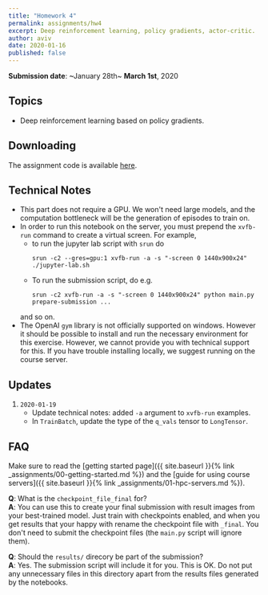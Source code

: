 ```yaml
---
title: "Homework 4"
permalink: assignments/hw4
excerpt: Deep reinforcement learning, policy gradients, actor-critic.
author: aviv
date: 2020-01-16
published: false
---
```


**Submission date**: ~January 28th~ **March 1st**, 2020

## Topics

- Deep reinforcement learning based on policy gradients.


## Downloading

The assignment code is available [here]({{site.baseurl}}/assets/hw/w19-20/hw4_u1.zip).

## Technical Notes

- This part does not require a GPU. We won't need large models, and the computation bottleneck will be the generation of episodes to train on.
- In order to run this notebook on the server, you must prepend the `xvfb-run` command to create a virtual screen. For example,
    - to run the jupyter lab script with `srun` do
        ```
        srun -c2 --gres=gpu:1 xvfb-run -a -s "-screen 0 1440x900x24" ./jupyter-lab.sh
        ```
    - To run the submission script, do e.g.
        ```
        srun -c2 xvfb-run -a -s "-screen 0 1440x900x24" python main.py prepare-submission ...
        ```
    and so on.
- The OpenAI `gym` library is not officially supported on windows. However it should be possible to install and run the necessary environment for this exercise. However, we cannot provide you with technical support for this. If you have trouble installing locally, we suggest running on the course server.

## Updates

1. `2020-01-19`
    - Update technical notes: added `-a` argument to `xvfb-run` examples.
    - In `TrainBatch`, update the type of the `q_vals` tensor to `LongTensor`.


## FAQ

Make sure to read the [getting started page]({{ site.baseurl }}{% link _assignments/00-getting-started.md %})
and the [guide for using course servers]({{ site.baseurl }}{% link _assignments/01-hpc-servers.md %}).

**Q**: What is the `checkpoint_file_final` for?  
**A**: You can use this to create your final submission with result images from
your best-trained model. Just train with checkpoints enabled, and when you get
results that your happy with rename the checkpoint file with `_final`.
You don't need to submit the checkpoint files (the `main.py` script will ignore
them).


**Q**: Should the `results/` direcory be part of the submission?  
**A**: Yes. The submission script will include it for you. This is OK. Do not
put any unnecessary files in this directory apart from the results files
generated by the notebooks.


